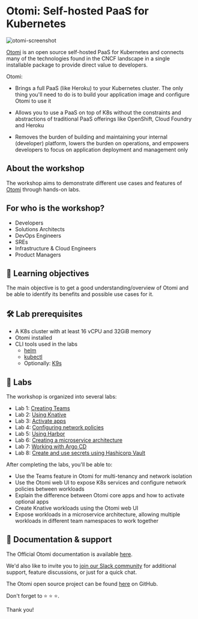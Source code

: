 # Otomi: Self-hosted PaaS for Kubernetes

<img src="./otomi-console.png" alt="otomi-screenshot"/>

[Otomi](https://otomi.io/) is an open source self-hosted PaaS for Kubernetes and connects many of the technologies found in the CNCF landscape in a single installable package to provide direct value to developers.

Otomi:

- Brings a full PaaS (like Heroku) to your Kubernetes cluster. The only thing you'll need to do is to build your application image and configure Otomi to use it

- Allows you to use a PaaS on top of K8s without the constraints and abstractions of traditional PaaS offerings like OpenShift, Cloud Foundry and Heroku

- Removes the burden of building and maintaining your internal (developer) platform, lowers the burden on operations, and empowers developers to focus on application deployment and management only

## About the workshop

The workshop aims to demonstrate different use cases and features of [Otomi](https://github.com/redkubes/otomi-core) through hands-on labs.

## For who is the workshop?

- Developers
- Solutions Architects
- DevOps Engineers
- SREs
- Infrastructure & Cloud Engineers
- Product Managers

## 🎊 Learning objectives

The main objective is to get a good understanding/overview of Otomi and be able to identify its benefits and possible use cases for it.

## 🛠 Lab prerequisites

- A K8s cluster with at least 16 vCPU and 32GiB memory
- Otomi installed
- CLI tools used in the labs
  - [helm](https://helm.sh/docs/intro/install/)
  - [kubectl](https://kubernetes.io/docs/tasks/tools/)
  - Optionally: [K9s](https://kubernetes.io/docs/tasks/tools/)

## 🚀 Labs

The workshop is organized into several labs:

- Lab 1: [Creating Teams](01-create-team/README.md)
- Lab 2: [Using Knative](02-knative/README.md)
- Lab 3: [Activate apps](03-activate-apps/README.md)
- Lab 4: [Configuring network policies](04-netpols/README.md)
- Lab 5: [Using Harbor](05-harbor/README.md)
- Lab 6: [Creating a microservice architecture](06-microservice-architecture/README.md)
- Lab 7: [Working with Argo CD](07-argocd/README.md)
- Lab 8: [Create and use secrets using Hashicorp Vault](08-secrets/README.md)

After completing the labs, you'll be able to:

- Use the Teams feature in Otomi for multi-tenancy and network isolation
- Use the Otomi web UI to expose K8s services and configure network policies between workloads
- Explain the difference between Otomi core apps and how to activate optional apps
- Create Knative workloads using the Otomi web UI
- Expose workloads in a microservice architecture, allowing multiple workloads in different team namespaces to work together

## 📖 Documentation & support

The Official Otomi documentation is available [here](https://otomi.io).

We'd also like to invite you to [join our Slack community](https://otomi.slack.com/join/shared_invite/zt-12h11e8aa-6po4NWhhpMXxT~nffDsYqA#/shared-invite/email) for additional support, feature discussions, or just for a quick chat.

The Otomi open source project can be found [here](https://github.com/redkubes/otomi-core) on GitHub.

Don't forget to ⭐️ ⭐️ ⭐️.

Thank you!
